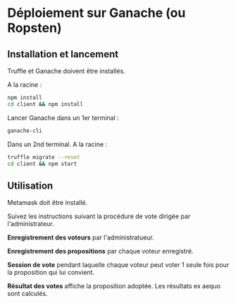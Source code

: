 # Déploiement sur Ganache (ou Ropsten)


## Installation et lancement

Truffle et Ganache doivent être installés.

A la racine :

```bash
npm install
cd client && npm install
```
Lancer Ganache dans un 1er terminal :

```bash
ganache-cli
```
Dans un 2nd terminal. A la racine :

```bash
truffle migrate --reset
cd client && npm start
```

## Utilisation
Metamask doit être installé.

Suivez les instructions suivant la procédure de vote dirigée par l'administrateur.

**Enregistrement des voteurs** par l'administratueur.

**Enregistrement des propositions** par chaque voteur enregistré.

**Session de vote** pendant laquelle chaque voteur peut voter 1 seule fois pour la proposition qui lui convient.

**Résultat des votes** affiche la proposition adoptée. Les résultats ex aequo sont calculés.